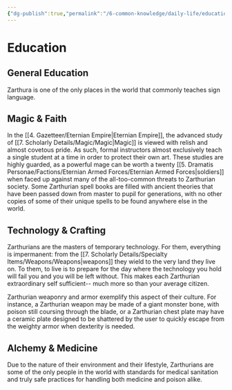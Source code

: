 ```yaml
---
{"dg-publish":true,"permalink":"/6-common-knowledge/daily-life/education/"}
---
```


# Education


## General Education
Zarthura is one of the only places in the world that commonly teaches sign language.

## Magic & Faith 
In the [[4. Gazetteer/Eternian Empire\|Eternian Empire]], the advanced study of [[7. Scholarly Details/Magic/Magic\|Magic]] is viewed with relish and almost covetous pride. As such, formal instructors almost exclusively teach a single student at a time in order to protect their own art. These studies are highly guarded, as a powerful mage can be worth a twenty [[5. Dramatis Personae/Factions/Eternian Armed Forces/Eternian Armed Forces\|soldiers]] when faced up against many of the all-too-common threats to Zarthurian society. Some Zarthurian spell books are filled with ancient theories that have been passed down from master to pupil for generations, with no other copies of some of their unique spells to be found anywhere else in the world.

## Technology & Crafting
Zarthurians are the masters of temporary technology. For them, everything is impermanent: from the [[7. Scholarly Details/Specialty Items/Weapons/Weapons\|weapons]] they wield to the very land they live on. To them, to live is to prepare for the day where the technology you hold will fail you and you will be left without. This makes each Zarthurian extraordinary self sufficient-- much more so than your average citizen. 

Zarthurian weaponry and armor exemplify this aspect of their culture. For instance, a Zarthurian weapon may be made of a giant monster bone, with poison still coursing through the blade, or a Zarthurian chest plate may have a ceramic plate designed to be shattered by the user to quickly escape from the weighty armor when dexterity is needed. 

## Alchemy & Medicine
Due to the nature of their environment and their lifestyle, Zarthurians are some of the only people in the world with standards for medical sanitation and truly safe practices for handling both medicine and poison alike.


